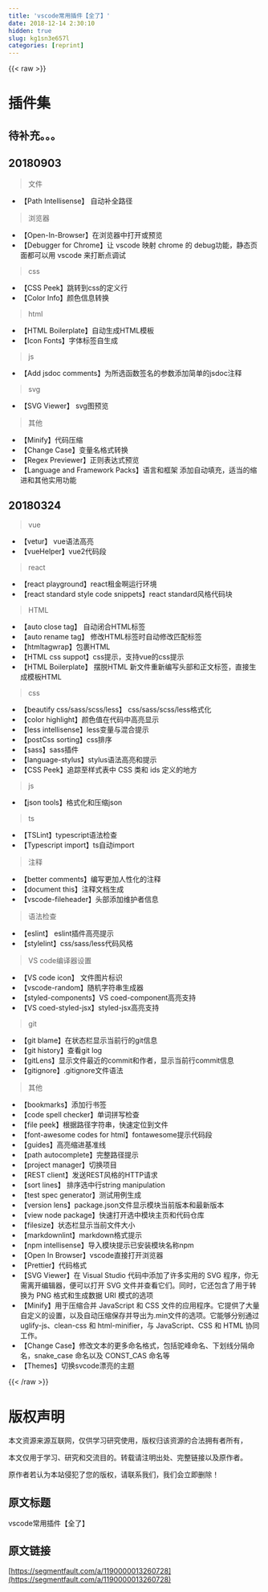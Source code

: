 ```yaml
---
title: 'vscode常用插件【全了】' 
date: 2018-12-14 2:30:10
hidden: true
slug: kg1sn3e657l
categories: [reprint]
---
```


{{< raw >}}

                    
<h1 id="articleHeader0">插件集</h1>
<h2 id="articleHeader1">待补充。。。</h2>
<h2 id="articleHeader2">20180903</h2>
<blockquote>文件</blockquote>
<ul><li>【Path Intellisense】 自动补全路径</li></ul>
<blockquote>浏览器</blockquote>
<ul>
<li>【Open-In-Browser】在浏览器中打开或预览</li>
<li>【Debugger for Chrome】让 vscode 映射 chrome 的 debug功能，静态页面都可以用 vscode 来打断点调试</li>
</ul>
<blockquote>css</blockquote>
<ul>
<li>【CSS Peek】跳转到css的定义行</li>
<li>【Color Info】颜色信息转换</li>
</ul>
<blockquote>html</blockquote>
<ul>
<li>【HTML Boilerplate】自动生成HTML模板</li>
<li>【Icon Fonts】字体标签自生成</li>
</ul>
<blockquote>js</blockquote>
<ul><li>【Add jsdoc comments】为所选函数签名的参数添加简单的jsdoc注释</li></ul>
<blockquote>svg</blockquote>
<ul><li>【SVG Viewer】 svg图预览</li></ul>
<blockquote>其他</blockquote>
<ul>
<li>【Minify】代码压缩</li>
<li>【Change Case】变量名格式转换</li>
<li>【Regex Previewer】正则表达式预览</li>
<li>【Language and Framework Packs】语言和框架 添加自动填充，适当的缩进和其他实用功能</li>
</ul>
<h2 id="articleHeader3">20180324</h2>
<blockquote>vue</blockquote>
<ul>
<li>【vetur】 vue语法高亮</li>
<li>【vueHelper】vue2代码段</li>
</ul>
<blockquote>react</blockquote>
<ul>
<li>【react playground】react租金啊运行环境</li>
<li>【react standard style code snippets】react standard风格代码块</li>
</ul>
<blockquote>HTML</blockquote>
<ul>
<li>【auto close tag】 自动闭合HTML标签</li>
<li>【auto rename tag】 修改HTML标签时自动修改匹配标签</li>
<li>【htmltagwrap】包裹HTML</li>
<li>【HTML css suppot】css提示，支持vue的css提示</li>
<li>【HTML Boilerplate】 摆脱HTML 新文件重新编写头部和正文标签，直接生成模板HTML</li>
</ul>
<blockquote>css</blockquote>
<ul>
<li>【beautify css/sass/scss/less】 css/sass/scss/less格式化</li>
<li>【color highlight】颜色值在代码中高亮显示</li>
<li>【less intellisense】less变量与混合提示</li>
<li>【postCss sorting】css排序</li>
<li>【sass】sass插件</li>
<li>【language-stylus】stylus语法高亮和提示</li>
<li>【CSS Peek】追踪至样式表中 CSS 类和 ids 定义的地方</li>
</ul>
<blockquote>js</blockquote>
<ul><li>【json tools】格式化和压缩json</li></ul>
<blockquote>ts</blockquote>
<ul>
<li>【TSLint】typescript语法检查</li>
<li>【Typescript import】ts自动import</li>
</ul>
<blockquote>注释</blockquote>
<ul>
<li>【better comments】编写更加人性化的注释</li>
<li>【document this】注释文档生成</li>
<li>【vscode-fileheader】头部添加维护者信息</li>
</ul>
<blockquote>语法检查</blockquote>
<ul>
<li>【eslint】 eslint插件高亮提示</li>
<li>【stylelint】css/sass/less代码风格</li>
</ul>
<blockquote>VS code编译器设置</blockquote>
<ul>
<li>【VS code icon】 文件图片标识</li>
<li>【vscode-random】随机字符串生成器</li>
<li>【styled-components】VS coed-component高亮支持</li>
<li>【VS coed-styled-jsx】styled-jsx高亮支持</li>
</ul>
<blockquote>git</blockquote>
<ul>
<li>【git blame】在状态栏显示当前行的git信息</li>
<li>【git history】查看git log</li>
<li>【gitLens】显示文件最近的commit和作者，显示当前行commit信息</li>
<li>【gitignore】.gitignore文件语法</li>
</ul>
<blockquote>其他</blockquote>
<ul>
<li>【bookmarks】添加行书签</li>
<li>【code spell checker】单词拼写检查</li>
<li>【file peek】根据路径字符串，快速定位到文件</li>
<li>【font-awesome codes for html】fontawesome提示代码段</li>
<li>【guides】高亮缩进基准线</li>
<li>【path autocomplete】完整路径提示</li>
<li>【project manager】切换项目</li>
<li>【REST client】发送REST风格的HTTP请求</li>
<li>【sort lines】 排序选中行string manipulation</li>
<li>【test spec generator】测试用例生成</li>
<li>【version lens】package.json文件显示模块当前版本和最新版本</li>
<li>【view node package】快速打开选中模块主页和代码仓库</li>
<li>【filesize】状态栏显示当前文件大小</li>
<li>【markdownlint】markdown格式提示</li>
<li>【npm intellisense】导入模块提示已安装模块名称npm</li>
<li>【Open In Browser】vscode直接打开浏览器</li>
<li>【Prettier】代码格式</li>
<li>【SVG Viewer】在 Visual Studio 代码中添加了许多实用的 SVG 程序，你无需离开编辑器，便可以打开 SVG 文件并查看它们。同时，它还包含了用于转换为 PNG 格式和生成数据 URI 模式的选项</li>
<li>【Minify】用于压缩合并 JavaScript 和 CSS 文件的应用程序。它提供了大量自定义的设置，以及自动压缩保存并导出为.min文件的选项。它能够分别通过 uglify-js、clean-css 和 html-minifier，与 JavaScript、CSS 和 HTML 协同工作。</li>
<li>【Change Case】修改文本的更多命名格式，包括驼峰命名、下划线分隔命名，snake_case 命名以及 CONST_CAS 命名等</li>
<li>【Themes】切换svcode漂亮的主题</li>
</ul>

                
{{< /raw >}}

# 版权声明
本文资源来源互联网，仅供学习研究使用，版权归该资源的合法拥有者所有，

本文仅用于学习、研究和交流目的。转载请注明出处、完整链接以及原作者。

原作者若认为本站侵犯了您的版权，请联系我们，我们会立即删除！

## 原文标题
vscode常用插件【全了】

## 原文链接
[https://segmentfault.com/a/1190000013260728](https://segmentfault.com/a/1190000013260728)

